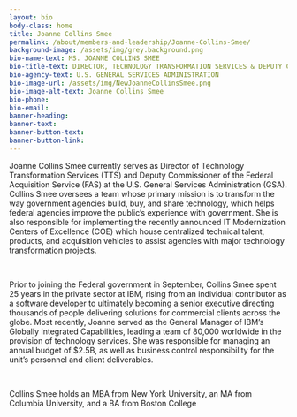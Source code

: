 ```yaml
---
layout: bio
body-class: home
title: Joanne Collins Smee
permalink: /about/members-and-leadership/Joanne-Collins-Smee/
background-image: /assets/img/grey.background.png
bio-name-text: MS. JOANNE COLLINS SMEE
bio-title-text: DIRECTOR, TECHNOLOGY TRANSFORMATION SERVICES & DEPUTY COMMISSIONER, FEDERAL ACQUISITION SERVICE
bio-agency-text: U.S. GENERAL SERVICES ADMINISTRATION
bio-image-url: /assets/img/NewJoanneCollinsSmee.png
bio-image-alt-text: Joanne Collins Smee
bio-phone: 
bio-email: 
banner-heading: 
banner-text: 
banner-button-text: 
banner-button-link: 
---
```

<p>Joanne Collins Smee currently serves as Director of Technology Transformation Services (TTS) and
Deputy Commissioner of the Federal Acquisition Service (FAS) at the U.S. General Services
Administration (GSA). Collins Smee oversees a team whose primary mission is to transform the way
government agencies build, buy, and share technology, which helps federal agencies improve the
public’s experience with government. She is also responsible for implementing the recently
announced IT Modernization Centers of Excellence (COE) which house centralized technical talent,
products, and acquisition vehicles to assist agencies with major technology transformation projects. </p>
<br>
<p>Prior to joining the Federal government in September, Collins Smee spent 25 years in the private
sector at IBM, rising from an individual contributor as a software developer to ultimately becoming
a senior executive directing thousands of people delivering solutions for commercial clients across
the globe. Most recently, Joanne served as the General Manager of IBM’s Globally Integrated
Capabilities, leading a team of 80,000 worldwide in the provision of technology services. She was
responsible for managing an annual budget of $2.5B, as well as business control responsibility for
the unit’s personnel and client deliverables. </p> 
<br>
<p>Collins Smee holds an MBA from New York University, an MA from Columbia University, and a BA from Boston College</p>

